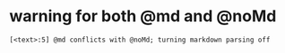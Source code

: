 # warning for both @md and @noMd

    [<text>:5] @md conflicts with @noMd; turning markdown parsing off

